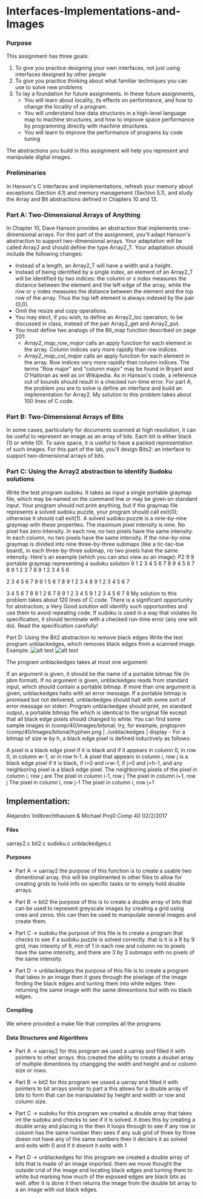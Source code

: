 # Interfaces-Implementations-and-Images
### Purpose
This assignment has three goals:
1. To give you practice designing your own interfaces, not just using interfaces designed by other people
2. To give you practice thinking about what familiar techniques you can use to solve new problems
3. To lay a foundation for future assignments. In these future assignments,
   - You will learn about locality, its effects on performance, and how to change the locality of a program.
   - You will understand how data structures in a high-level language map to machine structures, and how to improve space performance by programming directly with machine structures.
   - You will learn to improve the performance of programs by code tuning

The abstractions you build in this assignment will help you represent and manipulate digital images.
### Preliminaries
In Hanson's C interfaces and implementations, refresh your memory about exceptions (Section 4.1) and memory management (Section 5.1), and study the Array and Bit abstractions defined in Chapters 10 and 13.
### Part A: Two-Dimensional Arrays of Anything
In Chapter 10, Dave Hanson provides an abstraction that implements one-dimensional arrays. For this part of the assignment, you'll adapt Hanson's abstraction to support two-dimensional arrays. Your adaptation will be called Array2 and should define the type Array2_T. Your adaptation should include the following changes:
- Instead of a length, an Array2_T will have a width and a height.
- Instead of being identified by a single index, an element of an Array2_T will be identified by two indices: the column or x index measures the distance between the element and the left edge of the array, while the row or y index measures the distance between the element and the top row of the array. Thus the top left element is always indexed by the pair (0,0).
- Omit the resize and copy operations.
- You may elect, if you wish, to define an Array2_loc operation, to be discussed in class, instead of the pair Array2_get and Array2_put.
- You must define two analogs of the Bit_map function described on page 201:
  -  *Array2_map_row_major* calls an apply function for each element in the array. Column indices vary more rapidly than row indices.
  - *Array2_map_col_major* calls an apply function for each element in the array. Row indices vary more rapidly than column indices.
The terms "Row major" and "column major" may be found in Bryant and O'Halloran as well as on Wikipedia.
As in Hanson's code, a reference out of bounds should result in a checked run-time error.
For part A, the problem you are to solve is define an interface and build an implementation for Array2. 
My solution to this problem takes about 100 lines of C code.

### Part B: Two-Dimensional Arrays of Bits
In some cases, particularly for documents scanned at high resolution, it can be useful to represent an image as an array of bits. Each bit is either black (1) or white (0). To save space, it is useful to have a packed representation of such images. For this part of the lab, you'll design Bits2: an interface to support two-dimensional arrays of bits.

### Part C: Using the Array2 abstraction to identify Sudoku solutions
Write the test program sudoku. It takes as input a single portable graymap file, which may be named on the command line or may be given on standard input. Your program should not print anything, but if the graymap file represents a solved sudoku puzzle, your program should call exit(0); otherwise it should call exit(1). A solved sudoku puzzle is a nine-by-nine graymap with these properties:
The maximum pixel intensity is nine.
No pixel has zero intensity.
In each row, no two pixels have the same intensity.
In each column, no two pixels have the same intensity.
If the nine-by-nine graymap is divided into nine three-by-three submaps (like a tic-tac-toe board), in each three-by-three submap, no two pixels have the same intensity.
Here's an example (which you can also view as an image):
P2
9 9
portable graymap representing a sudoku solution
9 
1 2 3   4 5 6   7 8 9
4 5 6   7 8 9   1 2 3
7 8 9   1 2 3   4 5 6

2 3 4   5 6 7   8 9 1 
5 6 7   8 9 1   2 3 4 
8 9 1   2 3 4   5 6 7 

3 4 5   6 7 8   9 1 2
6 7 8   9 1 2   3 4 5
9 1 2   3 4 5   6 7 8
My solution to this problem takes about 120 lines of C code. There is a significant opportunity for abstraction; a Very Good solution will identify such opportunities and use them to avoid repeating code.
If sudoku is used in a way that violates its specification, it should terminate with a checked run-time error (any one will do). Read the specification carefully!

Part D: Using the Bit2 abstraction to remove black edges
Write the test program unblackedges, which removes black edges from a scanned image. Example:
![alt text](https://github.com/medegw01/Interfaces-Implementations-and-Images/blob/master/bf.PNG  "before")
![alt text](https://github.com/medegw01/Interfaces-Implementations-and-Images/blob/master/af.PNG "after")

The program unblackedges takes at most one argument:

If an argument is given, it should be the name of a portable bitmap file (in pbm format).
If no argument is given, unblackedges reads from standard input, which should contain a portable bitmap.
If more than one argument is given, unblackedges halts with an error message.
If a portable bitmap is promised but not delivered, unblackedges should halt with some sort of error message on stderr.
Program unblackedges should print, on standard output, a portable bitmap file which is identical to the original file except that all black edge pixels should changed to white. You can find some sample images in /comp/40/images/bitonal; try, for example,
  pngtopnm /comp/40/images/bitonal/hyphen.png | ./unblackedges | display -
For a bitmap of size w by h, a black edge pixel is defined inductively as follows:

A pixel is a black edge pixel if it is black and if it appears in column 0, in row 0, in column w-1, or in row h-1.
A pixel that appears in column i, row j is a black edge pixel if it is black, if i>0 and i<w-1, if j>0 and j<h-1, and any neighboring pixel is a black edge pixel.
The neighboring pixels of the pixel in column i, row j are
The pixel in column i-1, row j
The pixel in column i+1, row j
The pixel in column i, row j-1
The pixel in column i, row j+1

## Implementation:

Alejandro Vollbrechthausen & Michael
Proj0 Comp 40 
02/2/2017

#### Files                                     

uarray2.c bit2.c sudoku.c unblackedges.c


#### Purposes                                   

* Part A -> uarray2
the purpose of this function is to create a usable two dimentional array. this 
will be implimented in other files to allow for creating grids to hold info on
specific tasks or to simply hold double arrays.

* Part B -> bit2
the purpose of this is to create a double array of bits that can be used to 
represent greyscale images by creating a grid using ones and zeros. this can 
then be used to manipulate several images and create them. 

* Part C -> sudoku
 the purpose of this file is to create a program that checks to see if a sudoku
puzzle is solved correctly. that is it is a 9 by 9 grid, max intesnty of 9, min
of 1 in each row and column no to pixels have the same intensity, and there are
3 by 3 submaps with no pixels of the same intensity. 

* Part D -> unblackedges
the purpose of this file is to create a program that takes in an image then it
goes through the pixelage of the image finding the black edges and turning them
into white edges. then returning the same image with the same dimesntions but
with no black edges.

#### Compiling                                  
We where provided a make file that compiles all the programs 


#### Data Structures and Algorithms 
* Part A -> uarray2 
for this program we used a uarray and filled it with pointers to other arrays. 
this created the ability to create a doubel array of multiple dimentions by 
changging the width and height and or colomn size or rows. 

* Part B -> bit2
for this program we ussed a uarray and filled it with pointers to bit arrays
similar to part a this allows for a double array of bits to form that can be 
manipulated by height and width or row and column size.

* Part C -> sudoku
for this program we created a double array that takes int the sudoku and checks
to see if it is solved. it does this by creating a double array and placing in 
the then it loops through to see if any row or colunm has the same number then
sees if any sub grid of three by three doesn not have any of the same numbers
then it declairs it as solved and exits with 0 and if it doesnt it exits with 1

* Part D -> unblackedges
for this program we created a double array of bits that is made of an image 
imported. them we move thought the outside crid of the image and locating black
edges and turning them to white but marking how much of the exposed edges are
black bits as well. after it is done it then returns the image from the double
bit array to a an image with out black edges.
